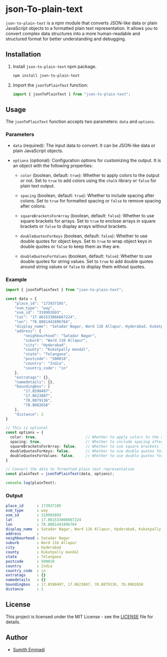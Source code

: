 # json-To-plain-text

`json-to-plain-text` is a npm module that converts JSON-like data or plain JavaScript objects to a formatted plain text representation. It allows you to convert complex data structures into a more human-readable and structured format for better understanding and debugging.

## Installation

1. Install `json-to-plain-text` npm package.

   ```bash
   npm install json-to-plain-text
   ```

2. Import the `jsonToPlainText` function:

   ```typescript
   import { jsonToPlainText } from "json-to-plain-text";
   ```

## Usage

The `jsonToPlainText` function accepts two parameters: `data` and `options`.

### Parameters

- `data` (required): The input data to convert. It can be JSON-like data or plain JavaScript objects.

- `options` (optional): Configuration options for customizing the output. It is an object with the following properties:

  - `color` (boolean, default: `true`): Whether to apply colors to the output or not. Set to `true` to add colors using the `chalk` library or `false` for plain text output.

  - `spacing` (boolean, default: `true`): Whether to include spacing after colons. Set to `true` for formatted spacing or `false` to remove spacing after colons.

  - `squareBracketsForArray` (boolean, default: `false`): Whether to use square brackets for arrays. Set to `true` to enclose arrays in square brackets or `false` to display arrays without brackets.

  - `doubleQuotesForKeys` (boolean, default: `false`): Whether to use double quotes for object keys. Set to `true` to wrap object keys in double quotes or `false` to keep them as they are.

  - `doubleQuotesForValues` (boolean, default: `false`): Whether to use double quotes for string values. Set to `true` to add double quotes around string values or `false` to display them without quotes.

### Example

```typescript
import { jsonToPlainText } from "json-to-plain-text";

const data = {
    "place_id": "173937105",
    "osm_type": "way",
    "osm_id": "319992693",
    "lat": "17.861533866867224",
    "lon": "78.8081441896764",
    "display_name": "Satadar Nagar, Ward 116 Allapur, Hyderabad, Kukatpally mandal, Telangana, 500018, India",
    "address": {
        "neighbourhood": "Satadar Nagar",
        "suburb": "Ward 116 Allapur",
        "city": "Hyderabad",
        "county": "Kukatpally mandal",
        "state": "Telangana",
        "postcode": "500018",
        "country": "India",
        "country_code": "in"
    },
    "extratags": {},
    "namedetails": {},
    "boundingbox": [
        "17.8598497",
        "17.8623087",
        "78.8079136",
        "78.8082658"
    ],
    "distance": 2
}

// This is optional
const options = {
  color: true,                      // Whether to apply colors to the output or not
  spacing: true,                    // Whether to include spacing after colons or not
  squareBracketsForArray: false,    // Whether to use square brackets for arrays or not
  doubleQuotesForKeys: false,       // Whether to use double quotes for object keys or not
  doubleQuotesForValues: false,     // Whether to use double quotes for string values or not
}

// Convert the data to formatted plain text representation
const plainText = jsonToPlainText(data, options);

console.log(plainText);
```

### Output

```yaml
place_id      : 173937105
osm_type      : way
osm_id        : 319992693
lat           : 17.861533866867224
lon           : 78.8081441896764
display_name  : Satadar Nagar, Ward 116 Allapur, Hyderabad, Kukatpally mandal, Telangana, 500018, India
address       : 
neighbourhood : Satadar Nagar
suburb        : Ward 116 Allapur
city          : Hyderabad
county        : Kukatpally mandal
state         : Telangana
postcode      : 500018
country       : India
country_code  : in
extratags     : {}
namedetails   : {}
boundingbox   : 17.8598497, 17.8623087, 78.8079136, 78.8082658
distance      : 2
```

## License

This project is licensed under the MIT License - see the [LICENSE](LICENSE) file for details.

## Author

- [Sumith Emmadi](https://github.com/sumithemmadi)
